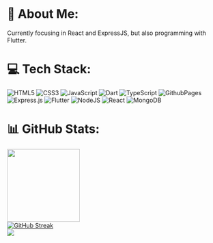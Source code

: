 # 💫 About Me:
 Currently focusing in React and ExpressJS, but also programming with Flutter.


# 💻 Tech Stack:
![HTML5](https://img.shields.io/badge/html5-%23E34F26.svg?style=flat&logo=html5&logoColor=white) ![CSS3](https://img.shields.io/badge/css3-%231572B6.svg?style=flat&logo=css3&logoColor=white) ![JavaScript](https://img.shields.io/badge/javascript-%23323330.svg?style=flat&logo=javascript&logoColor=%23F7DF1E) ![Dart](https://img.shields.io/badge/dart-%230175C2.svg?style=flat&logo=dart&logoColor=white) ![TypeScript](https://img.shields.io/badge/typescript-%23007ACC.svg?style=flat&logo=typescript&logoColor=white) ![GithubPages](https://img.shields.io/badge/github%20pages-121013?style=flat&logo=github&logoColor=white) ![Express.js](https://img.shields.io/badge/express.js-%23404d59.svg?style=flat&logo=express&logoColor=%2361DAFB) ![Flutter](https://img.shields.io/badge/Flutter-%2302569B.svg?style=flat&logo=Flutter&logoColor=white) ![NodeJS](https://img.shields.io/badge/node.js-6DA55F?style=flat&logo=node.js&logoColor=white) ![React](https://img.shields.io/badge/react-%2320232a.svg?style=flat&logo=react&logoColor=%2361DAFB) ![MongoDB](https://img.shields.io/badge/MongoDB-%234ea94b.svg?style=flat&logo=mongodb&logoColor=white)
# 📊 GitHub Stats:
<img height="170px" src="https://github-readme-stats.vercel.app/api?username=pmiranda27&show_icons=true&count_private=true&hide_border=true&title_color=CA0E68&icon_color=FFFFFF&text_color=df428d&bg_color=181818"/> <br/>
[![GitHub Streak](https://github-readme-streak-stats.herokuapp.com?user=pmiranda27&theme=dracula&border_radius=5&date_format=j%20M%5B%20Y%5D&exclude_days=Sun%2CSat&card_width=500&background=181818&stroke=DF428D&ring=CA0E68&currStreakLabel=CA0E68&currStreakNum=DF428D&sideNums=DF428D&sideLabels=CA0E68)](https://git.io/streak-stats) <br/>
![](https://github-readme-stats.vercel.app/api/top-langs/?username=pmiranda27&theme=dracula&hide_border=false&include_all_commits=true&count_private=false&layout=compact)
